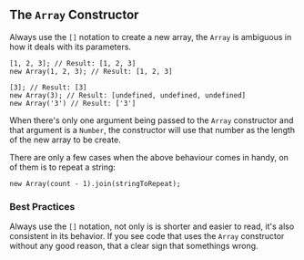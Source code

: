 ## The `Array` Constructor

Always use the `[]` notation to create a new array, the `Array` is ambiguous in 
how it deals with its parameters.

    [1, 2, 3]; // Result: [1, 2, 3]
    new Array(1, 2, 3); // Result: [1, 2, 3]

    [3]; // Result: [3]
    new Array(3); // Result: [undefined, undefined, undefined] 
    new Array('3') // Result: ['3']

When there's only one argument being passed to the `Array` constructor and that
argument is a `Number`, the constructor will use that number as the length of
the new array to be create.

There are only a few cases when the above behaviour comes in handy, on of them is
to repeat a string:

    new Array(count - 1).join(stringToRepeat);

### Best Practices

Always use the `[]` notation, not only is is shorter and easier to read, it's
also consistent in its behavior. If you see code that uses the `Array`
constructor without any good reason, that a clear sign that somethings wrong.

